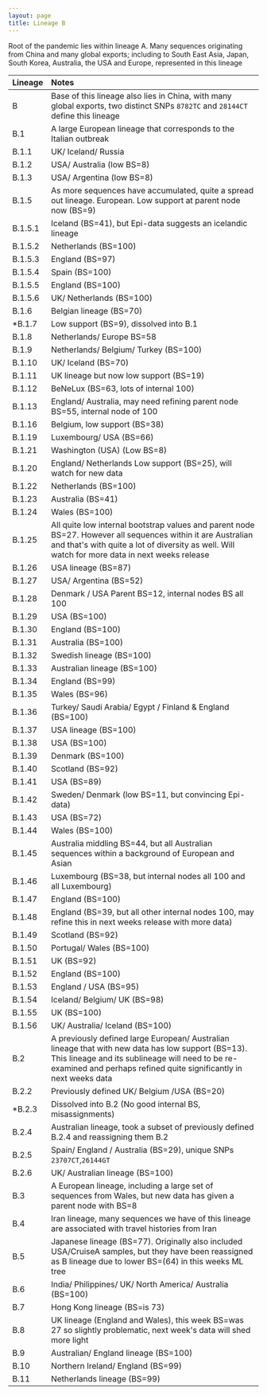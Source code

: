 ```yaml
---
layout: page
title: Lineage B
---
```


<p>Root of the pandemic lies within lineage A. Many sequences originating from China and many global exports; including to South East Asia, Japan, South Korea, Australia, the USA and Europe, represented in this lineage</p>


| Lineage | Notes |
|:-----|:-----|
| B | Base of this lineage also lies in China, with many global exports, two distinct SNPs `8782TC` and `28144CT` define this lineage |
| B.1 | A large European lineage that corresponds to the Italian outbreak |
| B.1.1 | UK/ Iceland/ Russia |
| B.1.2 | USA/ Australia (low BS=8) |
| B.1.3 | USA/ Argentina (low BS=8) |
| B.1.5 | As more sequences have accumulated, quite a spread out lineage. European. Low support at parent node now (BS=9) |
| B.1.5.1 | Iceland (BS=41), but Epi-data suggests an icelandic lineage |
| B.1.5.2 | Netherlands (BS=100) |
| B.1.5.3 | England (BS=97) |
| B.1.5.4 | Spain (BS=100) |
| B.1.5.5 | England (BS=100) |
| B.1.5.6 | UK/ Netherlands (BS=100) |
| B.1.6 | Belgian lineage (BS=70) |
| *B.1.7 | Low support (BS=9), dissolved into B.1 |
| B.1.8 | Netherlands/ Europe BS=58 |
| B.1.9 | Netherlands/ Belgium/ Turkey (BS=100) |
| B.1.10 | UK/ Iceland (BS=70) |
| B.1.11 | UK lineage but now low support (BS=19) |
| B.1.12 | BeNeLux (BS=63, lots of internal 100) |
| B.1.13 | England/ Australia, may need refining parent node BS=55, internal node of 100 |
| B.1.16 | Belgium, low support (BS=38) |
| B.1.19 | Luxembourg/ USA (BS=66) |
| B.1.21 | Washington (USA) (Low BS=8) |
| B.1.20 | England/ Netherlands Low support (BS=25), will watch for new data |
| B.1.22 | Netherlands (BS=100) |
| B.1.23 | Australia (BS=41) |
| B.1.24 | Wales (BS=100) |
| B.1.25 | All quite low internal bootstrap values and parent node BS=27. However all sequences within it are Australian and that's with quite a lot of diversity as well. Will watch for more data in next weeks release |
| B.1.26 | USA lineage (BS=87) |
| B.1.27 | USA/ Argentina (BS=52) |
| B.1.28 | Denmark / USA Parent BS=12, internal nodes BS all 100 |
| B.1.29 | USA (BS=100) |
| B.1.30 | England (BS=100) |
| B.1.31 | Australia (BS=100) |
| B.1.32 | Swedish lineage (BS=100) |
| B.1.33 | Australian lineage (BS=100) |
| B.1.34 | England (BS=99) |
| B.1.35 | Wales (BS=96) |
| B.1.36 | Turkey/ Saudi Arabia/ Egypt / Finland & England (BS=100) |
| B.1.37 | USA lineage (BS=100) |
| B.1.38 | USA (BS=100) |
| B.1.39 | Denmark (BS=100) |
| B.1.40 | Scotland (BS=92) |
| B.1.41 | USA (BS=89) |
| B.1.42 | Sweden/ Denmark (low BS=11, but convincing Epi-data) |
| B.1.43 | USA (BS=72) |
| B.1.44 | Wales (BS=100) |
| B.1.45 | Australia middling BS=44, but all Australian sequences within a background of European and Asian |
| B.1.46 | Luxembourg (BS=38, but internal nodes all 100 and all Luxembourg) |
| B.1.47 | England (BS=100) |
| B.1.48 | England (BS=39, but all other internal nodes 100, may refine this in next weeks release with more data) |
| B.1.49 | Scotland (BS=92) |
| B.1.50 | Portugal/ Wales (BS=100) |
| B.1.51 | UK (BS=92) |
| B.1.52 | England (BS=100) |
| B.1.53 | England / USA (BS=95) |
| B.1.54 | Iceland/ Belgium/ UK (BS=98) |
| B.1.55 | UK (BS=100) |
| B.1.56 | UK/ Australia/ Iceland (BS=100) |
| B.2 | A previously defined large European/ Australian lineage that with new data has low support (BS=13). This lineage and its sublineage will need to be re-examined and perhaps refined quite significantly in next weeks data |
| B.2.2 | Previously defined UK/ Belgium /USA (BS=20) |
| *B.2.3 | Dissolved into B.2 (No good internal BS, misassignments) |
| B.2.4 | Australian lineage, took a subset of previously defined B.2.4 and reassigning them B.2 |
| B.2.5 | Spain/ England / Australia (BS=29), unique SNPs `23707CT`,`26144GT` |
| B.2.6 | UK/ Australian lineage (BS=100) |
| B.3 | A European lineage, including a large set of sequences from Wales, but new data has given a parent node with BS=8 |
| B.4 | Iran lineage, many sequences we have of this lineage are associated with travel histories from Iran |
| B.5 | Japanese lineage (BS=77). Originally also included USA/CruiseA samples, but they have been reassigned as B lineage due to lower BS=(64) in this weeks ML tree |
| B.6 | India/ Philippines/ UK/ North America/ Australia (BS=100) |
| B.7 | Hong Kong lineage (BS=is 73) |
| B.8 | UK lineage (England and Wales), this week BS=was 27 so slightly problematic, next week's data will shed more light |
| B.9 | Australian/ England lineage (BS=100) |
| B.10 | Northern Ireland/ England (BS=99) |
| B.11 | Netherlands lineage (BS=99) |
